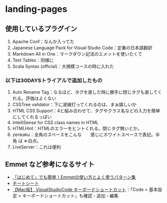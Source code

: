 # landing-pages
## 使用しているプラグイン
1. Apache Conf：なんか入ってた
2. Japanese Language Pack for Visual Studio Code：定番の日本語翻訳
3. Markdown All in One：マークダウン記法のエメットを使いたくて
4. Text Tables：同様に
5. Scala Syntax (official)：大規模コースの時に入れた

### 以下は30DAYSトライアルで追加したもの
1. Auto Rename Tag：なるほど、タグを直した時に勝手に閉じタグも直してくれる。評価はよくない
2. CSSTree validator：下に波線打ってくれるのは、まぁ嬉しいか
3. HTML CSS Support：4と組み合わせて、タグやクラス名などの入力を簡単にしてくれるっぽい
4. IntelliSense for CSS class names in HTML
5. HTMLHint：HTMLのエラーをヒントくれる。閉じタグ無いとか。
6. zenkaku：全角のスペースをこんな　　感じにホワイトスペースで表記。半 角 は ⇐白点。
7. LiveServer：これは便利

## Emmet など参考になるサイト
- [「はじめて」でも簡単！Emmetの使い方とよく使うパターン集](https://haniwaman.com/emmet/)
- [チートシート](https://docs.emmet.io/cheat-sheet/)
- [【Mac版】 VisualStudioCode キーボードショートカット](https://qiita.com/naru0504/items/99495c4482cd158ddca8)：「Code > 基本設定 > キーボードショートカット」も確認・追加・編集

